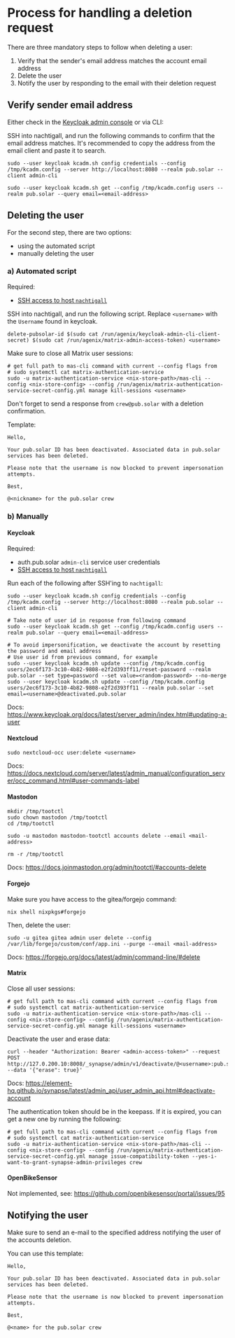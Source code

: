 # Process for handling a deletion request

There are three mandatory steps to follow when deleting a user:

1. Verify that the sender's email address matches the account email address
2. Delete the user
3. Notify the user by responding to the email with their deletion request

## Verify sender email address

Either check in the [Keycloak admin console](https://auth.pub.solar/admin/master/console/#/pub.solar/users) or via CLI:

SSH into nachtigall, and run the following commands to confirm that the email address matches. It's recommended to copy the address from the email client and paste it to search.

```
sudo --user keycloak kcadm.sh config credentials --config /tmp/kcadm.config --server http://localhost:8080 --realm pub.solar --client admin-cli

sudo --user keycloak kcadm.sh get --config /tmp/kcadm.config users --realm pub.solar --query email=<email-address>
```

## Deleting the user

For the second step, there are two options:

- using the automated script
- manually deleting the user

### a) Automated script

Required:

- [SSH access to host `nachtigall`](./administrative-access.md#ssh-access)

SSH into nachtigall, and run the following script. Replace `<username>` with the `Username` found in keycloak.

```
delete-pubsolar-id $(sudo cat /run/agenix/keycloak-admin-cli-client-secret) $(sudo cat /run/agenix/matrix-admin-access-token) <username>
```

Make sure to close all Matrix user sessions:

```
# get full path to mas-cli command with current --config flags from
# sudo systemctl cat matrix-authentication-service
sudo -u matrix-authentication-service <nix-store-path>/mas-cli --config <nix-store-config> --config /run/agenix/matrix-authentication-service-secret-config.yml manage kill-sessions <username>
```

Don't forget to send a response from `crew@pub.solar` with a deletion confirmation.

Template:

```
Hello,

Your pub.solar ID has been deactivated. Associated data in pub.solar services has been deleted.

Please note that the username is now blocked to prevent impersonation attempts.

Best,

@<nickname> for the pub.solar crew
```

### b) Manually

#### Keycloak

Required:

- auth.pub.solar `admin-cli` service user credentials
- [SSH access to host `nachtigall`](./administrative-access.md#ssh-access)

Run each of the following after SSH'ing to `nachtigall`:

```
sudo --user keycloak kcadm.sh config credentials --config /tmp/kcadm.config --server http://localhost:8080 --realm pub.solar --client admin-cli

# Take note of user id in response from following command
sudo --user keycloak kcadm.sh get --config /tmp/kcadm.config users --realm pub.solar --query email=<email-address>

# To avoid impersonification, we deactivate the account by resetting the password and email address
# Use user id from previous command, for example
sudo --user keycloak kcadm.sh update --config /tmp/kcadm.config users/2ec6f173-3c10-4b82-9808-e2f2d393ff11/reset-password --realm pub.solar --set type=password --set value=<random-password> --no-merge
sudo --user keycloak kcadm.sh update --config /tmp/kcadm.config users/2ec6f173-3c10-4b82-9808-e2f2d393ff11 --realm pub.solar --set email=<username>@deactivated.pub.solar
```

Docs: https://www.keycloak.org/docs/latest/server_admin/index.html#updating-a-user

#### Nextcloud

```
sudo nextcloud-occ user:delete <username>
```

Docs: https://docs.nextcloud.com/server/latest/admin_manual/configuration_server/occ_command.html#user-commands-label

#### Mastodon

```
mkdir /tmp/tootctl
sudo chown mastodon /tmp/tootctl
cd /tmp/tootctl

sudo -u mastodon mastodon-tootctl accounts delete --email <mail-address>

rm -r /tmp/tootctl
```

Docs: https://docs.joinmastodon.org/admin/tootctl/#accounts-delete

#### Forgejo

Make sure you have access to the gitea/forgejo command:

```
nix shell nixpkgs#forgejo
```

Then, delete the user:

```
sudo -u gitea gitea admin user delete --config /var/lib/forgejo/custom/conf/app.ini --purge --email <mail-address>
```

Docs: https://forgejo.org/docs/latest/admin/command-line/#delete

#### Matrix

Close all user sessions:

```
# get full path to mas-cli command with current --config flags from
# sudo systemctl cat matrix-authentication-service
sudo -u matrix-authentication-service <nix-store-path>/mas-cli --config <nix-store-config> --config /run/agenix/matrix-authentication-service-secret-config.yml manage kill-sessions <username>
```

Deactivate the user and erase data:

```
curl --header "Authorization: Bearer <admin-access-token>" --request POST http://127.0.200.10:8008/_synapse/admin/v1/deactivate/@<username>:pub.solar --data '{"erase": true}'
```

Docs: https://element-hq.github.io/synapse/latest/admin_api/user_admin_api.html#deactivate-account

The authentication token should be in the keepass. If it is expired, you can get a new one by running the following:

```
# get full path to mas-cli command with current --config flags from
# sudo systemctl cat matrix-authentication-service
sudo -u matrix-authentication-service <nix-store-path>/mas-cli --config <nix-store-config> --config /run/agenix/matrix-authentication-service-secret-config.yml manage issue-compatibility-token --yes-i-want-to-grant-synapse-admin-privileges crew
```

#### OpenBikeSensor

Not implemented, see: https://github.com/openbikesensor/portal/issues/95

## Notifying the user

Make sure to send an e-mail to the specified address notifying the user of the accounts deletion.

You can use this template:

```
Hello,

Your pub.solar ID has been deactivated. Associated data in pub.solar services has been deleted.

Please note that the username is now blocked to prevent impersonation attempts.

Best,

@<name> for the pub.solar crew
```
